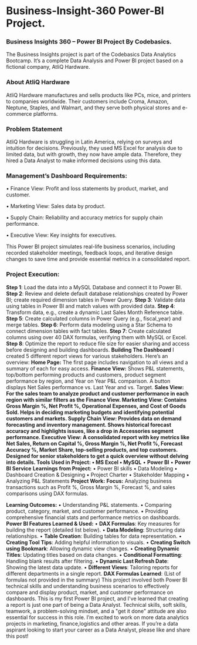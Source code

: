 # Business-Insight-360 Power-BI Project.
### Business Insights 360 – Power BI Project By Codebasics.

The Business Insights project is part of the Codebasics Data Analytics Bootcamp. It’s a complete Data Analysis and Power BI project based on a fictional company, AtliQ Hardware.

### About AtliQ Hardware
AtliQ Hardware manufactures and sells products like PCs, mice, and printers to companies worldwide. Their customers include Croma, Amazon, Neptune, Staples, and Walmart, and they serve both physical stores and e-commerce platforms.

### Problem Statement
AtliQ Hardware is struggling in Latin America, relying on surveys and intuition for decisions. Previously, they used MS Excel for analysis due to limited data, but with growth, they now have ample data. Therefore, they hired a Data Analyst to make informed decisions using this data.

### Management’s Dashboard Requirements:
•	Finance View: Profit and loss statements by product, market, and customer.

•	Marketing View: Sales data by product.

•	Supply Chain: Reliability and accuracy metrics for supply chain performance.

•	Executive View: Key insights for executives.

This Power BI project simulates real-life business scenarios, including recorded stakeholder meetings, feedback loops, and iterative design changes to save time and provide essential metrics in a consolidated report.

### Project Execution:
**Step 1**: Load the data into a MySQL Database and connect it to Power BI.
**Step 2**: Review and delete default database relationships created by Power BI; create required dimension tables in Power Query.
**Step 3**: Validate data using tables in Power BI and match values with provided data.
**Step 4**: Transform data, e.g., create a dynamic Last Sales Month Reference table.
**Step 5**: Create calculated columns in Power Query (e.g., fiscal_year) and merge tables.
**Step 6**: Perform data modeling using a Star Schema to connect dimension tables with fact tables.
**Step 7**: Create calculated columns using over 40 DAX formulas, verifying them with MySQL or Excel.
**Step 8**: Optimize the report to reduce file size for easier sharing and access before designing and building dashboards.
**Building The Dashboard**
I created 5 different report views for various stakeholders. Here’s an overview:
**Home Page:** The first page includes navigation to all views and a summary of each for easy access.
**Finance View:** Shows P&L statements, top/bottom performing products and customers, product segment performance by region, and Year on Year P&L comparison. A button displays Net Sales performance vs. Last Year and vs. Target.
**Sales View: **For the sales team to analyze product and customer performance in each region with similar filters as the Finance View.
**Marketing View:** Contains Gross Margin %, Net Profit %, Operational Expenses, and Cost of Goods Sold. Helps in deciding marketing budgets and identifying potential customers and markets.
**Supply Chain View:** Provides data on demand forecasting and inventory management. Shows historical forecast accuracy and highlights issues, like a drop in Accessories segment performance.
**Executive View:** A consolidated report with key metrics like Net Sales, Return on Capital %, Gross Margin %, Net Profit %, Forecast Accuracy %, Market Share, top-selling products, and top customers. Designed for senior stakeholders to get a quick overview without delving into details.
**Tools Used in Project:**
•	**MS Excel**
•**	MySQL**
•	**Power BI**
•	**Power BI Service**
**Learnings from Project:**
•	Power BI skills
•	Data Modeling
•	Dashboard Creation & Designing
•	Project Charter
•	Stakeholder Mapping
•	Analyzing P&L Statements
**Project Work:**
**Focus:** Analyzing business transactions such as Profit %, Gross Margin %, Forecast %, and sales comparisons using DAX formulas.

**Learning Outcomes:**
•	Understanding P&L statements.
•	Comparing product, category, market, and customer performance.
•	Providing comprehensive financial stats and performance metrics on dashboards.
**Power BI Features Learned & Used:**
•	**DAX Formulas**: Key measures for building the report (detailed list below).
•	**Data Modeling**: Structuring data relationships.
•	**Table Creation**: Building tables for data representation.
•	**Creating Tool Tips**: Adding helpful information to visuals.
•	**Creating Switch using Bookmark**: Allowing dynamic view changes.
•	**Creating Dynamic Titles**: Updating titles based on data changes.
•	**Conditional Formatting**: Handling blank results after filtering.
•	**Dynamic Last Refresh Date**: Showing the latest data update.
•	**Different Views**: Tailoring reports for different departments in a single report.
**DAX Formulas Learned**: (List of formulas not provided in the summary)
This project involved both Power BI technical skills and understanding business scenarios to effectively compare and display product, market, and customer performance on dashboards.
This is my first Power BI project, and I've learned that creating a report is just one part of being a Data Analyst. Technical skills, soft skills, teamwork, a problem-solving mindset, and a "get it done" attitude are also essential for success in this role.
I’m excited to work on more data analytics projects in marketing, finance,logistics and other areas. If you’re a data aspirant looking to start your career as a Data Analyst, please like and share this post!




